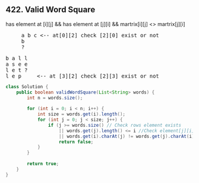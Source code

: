 ## 422. Valid Word Square

has element at [i][j]  &&  has element at [j][i] &&  martrix[i][j] <> martrix[j][i]
<pre>
     a b c <-- at[0][2] check [2][0] exist or not    
     b                                             
     ?                                                                                                 
</pre>

<pre>
b a l l       
a s e e
l e t ?
l e p     <-- at [3][2] check [2][3] exist or not
</pre>

```java
class Solution {
    public boolean validWordSquare(List<String> words) {
        int n = words.size();
    
        for (int i = 0; i < n; i++) {            
            int size = words.get(i).length();
            for (int j = 0; j < size; j++) {           
                if (j >= words.size() // Check rows element exists
                    || words.get(j).length() <= i //Check element[j][i] exist 
                    || words.get(i).charAt(j) != words.get(j).charAt(i))
                    return false;
            }            
        }
        
        return true;
    }
}
```
